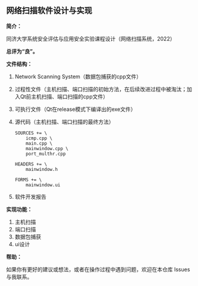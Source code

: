 ## 网络扫描软件设计与实现

**简介：**

同济大学系统安全评估与应用安全实验课程设计（网络扫描系统，2022）

**总评为“良”。**

**文件结构：**

1. Network Scanning System（数据包捕获的cpp文件）

2. 过程性文件（主机扫描、端口扫描的初始方法，在后续改进过程中被淘汰；加入Qt前主机扫描、端口扫描的cpp文件）

3. 可执行文件（Qt在release模式下编译出的exe文件）

4. 源代码（主机扫描、端口扫描的最终方法）

   ```
   SOURCES += \
       icmp.cpp \
       main.cpp \
       mainwindow.cpp \
       port_multhr.cpp
   
   HEADERS += \
       mainwindow.h
   
   FORMS += \
       mainwindow.ui
   ```

5. 软件开发报告

**实现功能：**

1. 主机扫描
2. 端口扫描
3. 数据包捕获
4. ui设计

**帮助：**

如果你有更好的建议或想法，或者在操作过程中遇到问题，欢迎在本仓库 Issues 与我联系。
